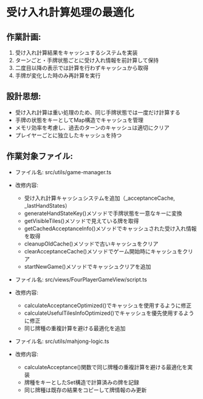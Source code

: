 # 受け入れ計算処理の最適化

## 作業計画:
1. 受け入れ計算結果をキャッシュするシステムを実装
2. ターンごと・手牌状態ごとに受け入れ情報を前計算して保持
3. 二度目以降の表示では計算を行わずキャッシュから取得
4. 手牌が変化した時のみ再計算を実行

## 設計思想:
- 受け入れ計算は重い処理のため、同じ手牌状態では一度だけ計算する
- 手牌の状態をキーとしてMap構造でキャッシュを管理
- メモリ効率を考慮し、過去のターンのキャッシュは適切にクリア
- プレイヤーごとに独立したキャッシュを持つ

## 作業対象ファイル:
- ファイル名: src/utils/game-manager.ts
- 改修内容:
  - 受け入れ計算キャッシュシステムを追加（_acceptanceCache, _lastHandStates）
  - generateHandStateKey()メソッドで手牌状態を一意なキーに変換
  - getVisibleTiles()メソッドで見えている牌を取得
  - getCachedAcceptanceInfo()メソッドでキャッシュされた受け入れ情報を取得
  - cleanupOldCache()メソッドで古いキャッシュをクリア
  - clearAcceptanceCache()メソッドでゲーム開始時にキャッシュをクリア
  - startNewGame()メソッドでキャッシュクリアを追加

- ファイル名: src/views/FourPlayerGameView/script.ts
- 改修内容:
  - calculateAcceptanceOptimized()でキャッシュを使用するように修正
  - calculateUsefulTilesInfoOptimized()でキャッシュを優先使用するように修正
  - 同じ牌種の重複計算を避ける最適化を追加

- ファイル名: src/utils/mahjong-logic.ts
- 改修内容:
  - calculateAcceptance()関数で同じ牌種の重複計算を避ける最適化を実装
  - 牌種をキーとしたSet構造で計算済みの牌を記録
  - 同じ牌種は既存の結果をコピーして牌情報のみ更新